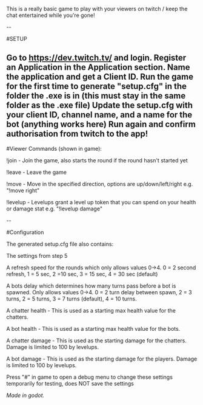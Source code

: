 This is a really basic game to play with your viewers on twitch / keep the chat entertained while you're gone!

--

#SETUP

Go to https://dev.twitch.tv/ and login. 
Register an Application in the Application section.
Name the application and get a Client ID.
Run the game for the first time to generate "setup.cfg" in the folder the .exe is in (this must stay in the same folder as the .exe file)
Update the setup.cfg with your client ID, channel name, and a name for the bot (anything works here)
Run again and confirm authorisation from twitch to the app!
--

#Viewer Commands (shown in game):

!join - Join the game, also starts the round if the round hasn't started yet

!leave - Leave the game

!move <direction> - Move in the specified direction, options are up/down/left/right e.g. "!move right"

!levelup <stat> - Levelups grant a level up token that you can spend on your health or damage stat e.g. "!levelup damage"

--

#Configuration

The generated setup.cfg file also contains:

The settings from step 5

A refresh speed for the rounds which only allows values 0->4. 0 = 2 second refresh, 1 = 5 sec, 2 =10 sec, 3 = 15 sec, 4 = 30 sec (default)

A bots delay which determines how many turns pass before a bot is spawned. Only allows values 0->4. 0 = 2 turn delay between spawn, 2 = 3 turns, 2 = 5 turns, 3 = 7 turns (default), 4 = 10 turns.

A chatter health - This is used as a starting max health value for the chatters.

A bot health - This is used as a starting max health value for the bots.

A chatter damage - This is used as the starting damage for the chatters. Damage is limited to 100 by levelups.

A bot damage - This is used as the starting damage for the players. Damage is limited to 100 by levelups.

Press "#" in game to open a debug menu to change these settings temporarily for testing, does NOT save the settings



*Made in godot.*
